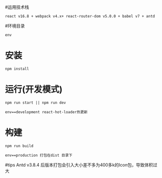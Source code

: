 #运用技术栈

`react v16.8 + webpack v4.x+ react-router-dom v5.0.0 + babel v7 + antd`

#环境目录

`env`

# 安装

`npm install`

# 运行(开发模式)

`npm run start || npm run dev`  

`env==development react-hot-loader热更新`

# 构建

`npm run build` 

`env==production 打包在dist 目录下`

#tips Antd v3.8.4 后版本打包会引入大小差不多为400多k的Icon包，导致体积过大